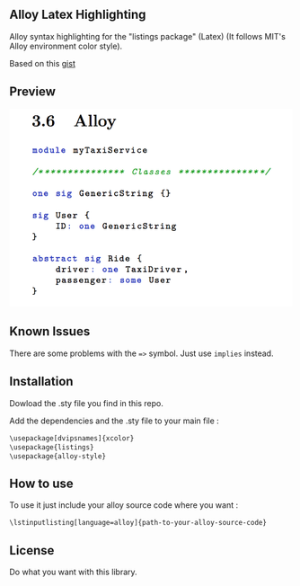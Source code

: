 ## Alloy Latex Highlighting

Alloy syntax highlighting for the "listings package" (Latex) (It follows MIT's Alloy environment color style).

Based on this  [gist](https://gist.github.com/timvdalen/3796300)

## Preview

<img src="screen.png" alt="preview" width="600">


## Known Issues

There are some problems with the `=>` symbol.
Just use `implies` instead.


## Installation
Dowload the .sty file you find in this repo.


Add the dependencies and the .sty file to your main file :

    \usepackage[dvipsnames]{xcolor}
    \usepackage{listings}
    \usepackage{alloy-style}

## How to use

To use it just include your alloy source code where you want :

    \lstinputlisting[language=alloy]{path-to-your-alloy-source-code}


## License

Do what you want with this library.